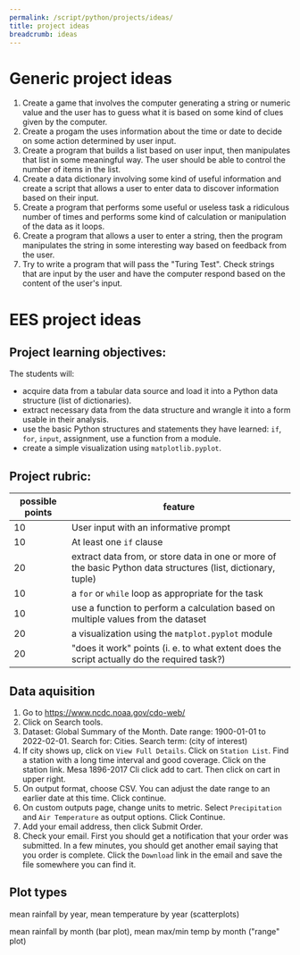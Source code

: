 ```yaml
---
permalink: /script/python/projects/ideas/
title: project ideas
breadcrumb: ideas
---
```


# Generic project ideas

1. Create a game that involves the computer generating a string or numeric value and the user has to guess what it is based on some kind of clues given by the computer.
2. Create a progam the uses information about the time or date to decide on some action determined by user input.
3. Create a program that builds a list based on user input, then manipulates that list in some meaningful way. The user should be able to control the number of items in the list.
4. Create a data dictionary involving some kind of useful information and create a script that allows a user to enter data to discover information based on their input.
5. Create a program that performs some useful or useless task a ridiculous number of times and performs some kind of calculation or manipulation of the data as it loops.
6. Create a program that allows a user to enter a string, then the program manipulates the string in some interesting way based on feedback from the user.
7. Try to write a program that will pass the "Turing Test". Check strings that are input by the user and have the computer respond based on the content of the user's input.

# EES project ideas

## Project learning objectives:

The students will:
- acquire data from a tabular data source and load it into a Python data structure (list of dictionaries).
- extract necessary data from the data structure and wrangle it into a form usable in their analysis.
- use the basic Python structures and statements they have learned: `if`, `for`, `input`, assignment, use a function from a module.
- create a simple visualization using `matplotlib.pyplot`. 

## Project rubric:

| possible points | feature |
| --------------- | ------- |
| 10 | User input with an informative prompt |
| 10 | At least one `if` clause |
| 20 | extract data from, or store data in one or more of the basic Python data structures (list, dictionary, tuple) |
| 10 | a `for` or `while` loop as appropriate for the task |
| 10 | use a function to perform a calculation based on multiple values from the dataset |
| 20 | a visualization using the `matplot.pyplot` module |
| 20 | "does it work" points (i. e. to what extent does the script actually do the required task?) |

## Data aquisition

1. Go to <https://www.ncdc.noaa.gov/cdo-web/>
2. Click on Search tools.
3. Dataset: Global Summary of the Month. Date range: 1900-01-01 to 2022-02-01. Search for: Cities. Search term: (city of interest)
4. If city shows up, click on `View Full Details`. Click on `Station List`. Find a station with a long time interval and good coverage. Click on the station link. Mesa 1896-2017
Cli click add to cart. Then click on cart in upper right.
5. On output format, choose CSV. You can adjust the date range to an earlier date at this time. Click continue.
6. On custom outputs page, change units to metric. Select `Precipitation` and `Air Temperature` as output options. Click Continue.
7. Add your email address, then click Submit Order.
8. Check your email. First you should get a notification that your order was submitted. In a few minutes, you should get another email saying that you order is complete. Click the `Download` link in the email and save the file somewhere you can find it.

## Plot types

mean rainfall by year, mean temperature by year (scatterplots)

mean rainfall by month (bar plot), mean max/min temp by month ("range" plot)

